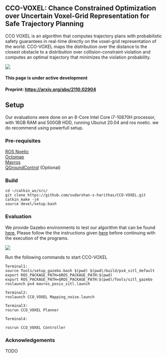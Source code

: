 ## CCO-VOXEL: Chance Constrained Optimization over Uncertain Voxel-Grid Representation for Safe Trajectory Planning

CCO VOXEL is an algorithm that computes trajectory plans with probabilistic safety guarantees in real-time directly on the voxel-grid representation of the world. CCO-VOXEL maps the distribution over the distance to the closest obstacle to a distribution over collision-constraint violation and computes an optimal trajectory that minimizes the violation probability.

![](https://github.com/sudarshan-s-harithas/CCO-VOXEL/blob/main/Images/teaser.png?raw=true)
 
#### This page is under active development  

#### Preprint: https://arxiv.org/abs/2110.02904 

## Setup 

Our evaluations were done on an 8-Core Intel Core i7-10870H processor, with 16GB RAM and 500GB HDD, running Ubunut 20.04 and ros noetic. we do recommend using powerfull setup. 

### Pre-requisites

[ROS Noetic](http://wiki.ros.org/noetic/Installation/Ubuntu) <br />
[Octomap](http://wiki.ros.org/octomap) <br />
[Mavros](https://docs.px4.io/master/en/ros/mavros_installation.html) <br />
[QGroundControl](https://docs.qgroundcontrol.com/master/en/getting_started/download_and_install.html) (Optional)<br />

### Build
```
cd ~/catkin_ws/src/ 
git clone https://github.com/sudarshan-s-harithas/CCO-VOXEL.git
catkin_make -j4
source devel/setup.bash 
```

### Evaluation 

We provide Gazebo environments to test our algorithm that can be found [here](https://github.com/sudarshan-s-harithas/CCO-VOXEL/tree/main/CCO_VOXEL/worlds), Please follow the the instructions given [here](https://github.com/sudarshan-s-harithas/CCO-VOXEL/tree/main/CCO_VOXEL#origanization-of-your-working-directories) before continuing with the execution of the programs.    

![](https://github.com/sudarshan-s-harithas/CCO-VOXEL/blob/main/Images/simulation.gif)

Run the following commands to start CCO-VOXEL <br />


```
Terminal1: 
source Tools/setup_gazebo.bash $(pwd) $(pwd)/build/px4_sitl_default
export ROS_PACKAGE_PATH=$ROS_PACKAGE_PATH:$(pwd)
export ROS_PACKAGE_PATH=$ROS_PACKAGE_PATH:$(pwd)/Tools/sitl_gazebo
roslaunch px4 mavros_posix_sitl.launch

Terminal2: 
roslaunch CCO_VOXEL Mapping_noise.launch

Terminal3: 
rosrun CCO_VOXEL Planner

Terminal4: 

rosrun CCO_VOXEL Controller
```

### Acknowledgements 
TODO
